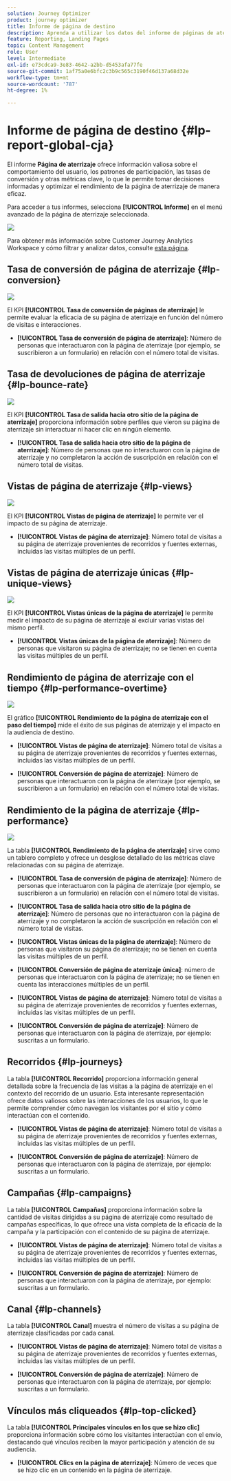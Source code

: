 ```yaml
---
solution: Journey Optimizer
product: journey optimizer
title: Informe de página de destino
description: Aprenda a utilizar los datos del informe de páginas de aterrizaje
feature: Reporting, Landing Pages
topic: Content Management
role: User
level: Intermediate
exl-id: e73cdca9-3e83-4642-a2bb-d5453afa77fe
source-git-commit: 1af75a0e6bfc2c3b9c565c3190f46d137a68d32e
workflow-type: tm+mt
source-wordcount: '787'
ht-degree: 1%

---
```


# Informe de página de destino {#lp-report-global-cja}

El informe **Página de aterrizaje** ofrece información valiosa sobre el comportamiento del usuario, los patrones de participación, las tasas de conversión y otras métricas clave, lo que le permite tomar decisiones informadas y optimizar el rendimiento de la página de aterrizaje de manera eficaz.

Para acceder a tus informes, selecciona **[!UICONTROL Informe]** en el menú avanzado de la página de aterrizaje seleccionada.

![](assets/cja-lp.png)

Para obtener más información sobre Customer Journey Analytics Workspace y cómo filtrar y analizar datos, consulte [esta página](https://experienceleague.adobe.com/es/docs/analytics-platform/using/cja-workspace/home).

## Tasa de conversión de página de aterrizaje {#lp-conversion}

![](assets/cja-lp-conversion-rate.png)

El KPI **[!UICONTROL Tasa de conversión de páginas de aterrizaje]** le permite evaluar la eficacia de su página de aterrizaje en función del número de visitas e interacciones.

* **[!UICONTROL Tasa de conversión de página de aterrizaje]**: Número de personas que interactuaron con la página de aterrizaje (por ejemplo, se suscribieron a un formulario) en relación con el número total de visitas.

## Tasa de devoluciones de página de aterrizaje {#lp-bounce-rate}

![](assets/cja-lp-bounce-rate.png)

El KPI **[!UICONTROL Tasa de salida hacia otro sitio de la página de aterrizaje]** proporciona información sobre perfiles que vieron su página de aterrizaje sin interactuar ni hacer clic en ningún elemento.

* **[!UICONTROL Tasa de salida hacia otro sitio de la página de aterrizaje]**: Número de personas que no interactuaron con la página de aterrizaje y no completaron la acción de suscripción en relación con el número total de visitas.

## Vistas de página de aterrizaje {#lp-views}

![](assets/cja-lp-views.png)

El KPI **[!UICONTROL Vistas de página de aterrizaje]** le permite ver el impacto de su página de aterrizaje.

* **[!UICONTROL Vistas de página de aterrizaje]**: Número total de visitas a su página de aterrizaje provenientes de recorridos y fuentes externas, incluidas las visitas múltiples de un perfil.

## Vistas de página de aterrizaje únicas {#lp-unique-views}

![](assets/cja-lp-unique-views.png)

El KPI **[!UICONTROL Vistas únicas de la página de aterrizaje]** le permite medir el impacto de su página de aterrizaje al excluir varias vistas del mismo perfil.

* **[!UICONTROL Vistas únicas de la página de aterrizaje]**: Número de personas que visitaron su página de aterrizaje; no se tienen en cuenta las visitas múltiples de un perfil.

## Rendimiento de página de aterrizaje con el tiempo {#lp-performance-overtime}

![](assets/cja-lp-performance-overtime.png)

El gráfico **[!UICONTROL Rendimiento de la página de aterrizaje con el paso del tiempo]** mide el éxito de sus páginas de aterrizaje y el impacto en la audiencia de destino.

* **[!UICONTROL Vistas de página de aterrizaje]**: Número total de visitas a su página de aterrizaje provenientes de recorridos y fuentes externas, incluidas las visitas múltiples de un perfil.

* **[!UICONTROL Conversión de página de aterrizaje]**: Número de personas que interactuaron con la página de aterrizaje (por ejemplo, se suscribieron a un formulario) en relación con el número total de visitas.

## Rendimiento de la página de aterrizaje {#lp-performance}

![](assets/cja-lp-performance.png)

La tabla **[!UICONTROL Rendimiento de la página de aterrizaje]** sirve como un tablero completo y ofrece un desglose detallado de las métricas clave relacionadas con su página de aterrizaje.

* **[!UICONTROL Tasa de conversión de página de aterrizaje]**: Número de personas que interactuaron con la página de aterrizaje (por ejemplo, se suscribieron a un formulario) en relación con el número total de visitas.

* **[!UICONTROL Tasa de salida hacia otro sitio de la página de aterrizaje]**: Número de personas que no interactuaron con la página de aterrizaje y no completaron la acción de suscripción en relación con el número total de visitas.

* **[!UICONTROL Vistas únicas de la página de aterrizaje]**: Número de personas que visitaron su página de aterrizaje; no se tienen en cuenta las visitas múltiples de un perfil.

* **[!UICONTROL Conversión de página de aterrizaje única]**: número de personas que interactuaron con la página de aterrizaje; no se tienen en cuenta las interacciones múltiples de un perfil.

* **[!UICONTROL Vistas de página de aterrizaje]**: Número total de visitas a su página de aterrizaje provenientes de recorridos y fuentes externas, incluidas las visitas múltiples de un perfil.

* **[!UICONTROL Conversión de página de aterrizaje]**: Número de personas que interactuaron con la página de aterrizaje, por ejemplo: suscritas a un formulario.

## Recorridos {#lp-journeys}

La tabla **[!UICONTROL Recorrido]** proporciona información general detallada sobre la frecuencia de las visitas a la página de aterrizaje en el contexto del recorrido de un usuario. Esta interesante representación ofrece datos valiosos sobre las interacciones de los usuarios, lo que le permite comprender cómo navegan los visitantes por el sitio y cómo interactúan con el contenido.

* **[!UICONTROL Vistas de página de aterrizaje]**: Número total de visitas a su página de aterrizaje provenientes de recorridos y fuentes externas, incluidas las visitas múltiples de un perfil.

* **[!UICONTROL Conversión de página de aterrizaje]**: Número de personas que interactuaron con la página de aterrizaje, por ejemplo: suscritas a un formulario.

## Campañas {#lp-campaigns}

La tabla **[!UICONTROL Campañas]** proporciona información sobre la cantidad de visitas dirigidas a su página de aterrizaje como resultado de campañas específicas, lo que ofrece una vista completa de la eficacia de la campaña y la participación con el contenido de su página de aterrizaje.

* **[!UICONTROL Vistas de página de aterrizaje]**: Número total de visitas a su página de aterrizaje provenientes de recorridos y fuentes externas, incluidas las visitas múltiples de un perfil.

* **[!UICONTROL Conversión de página de aterrizaje]**: Número de personas que interactuaron con la página de aterrizaje, por ejemplo: suscritas a un formulario.

## Canal {#lp-channels}

La tabla **[!UICONTROL Canal]** muestra el número de visitas a su página de aterrizaje clasificadas por cada canal.

* **[!UICONTROL Vistas de página de aterrizaje]**: Número total de visitas a su página de aterrizaje provenientes de recorridos y fuentes externas, incluidas las visitas múltiples de un perfil.

* **[!UICONTROL Conversión de página de aterrizaje]**: Número de personas que interactuaron con la página de aterrizaje, por ejemplo: suscritas a un formulario.

## Vínculos más cliqueados {#lp-top-clicked}

La tabla **[!UICONTROL Principales vínculos en los que se hizo clic]** proporciona información sobre cómo los visitantes interactúan con el envío, destacando qué vínculos reciben la mayor participación y atención de su audiencia.

* **[!UICONTROL Clics en la página de aterrizaje]**: Número de veces que se hizo clic en un contenido en la página de aterrizaje.
